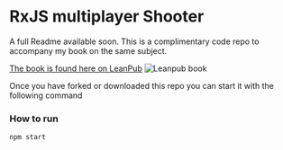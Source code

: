 # RxJS multiplayer Shooter

A full Readme available soon. 
This is a complimentary code repo to accompany my book on the same subject.

[The book is found here on LeanPub](https://leanpub.com/buildmultiplayergame)
![Leanpub book](https://s3.amazonaws.com/titlepages.leanpub.com/buildmultiplayergame/hero?1495139084)

Once you have forked or downloaded this repo you can start it with the following command

### How to run
```bash
npm start
```

